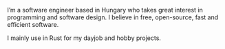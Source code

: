 I’m a software engineer based in Hungary who takes great interest in programming and software design. I believe in free, open-source, fast and efficient software.

I mainly use in Rust for my dayjob and hobby projects.
